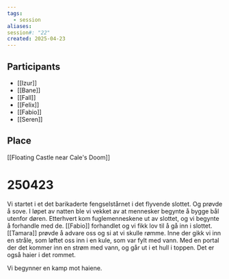```yaml
---
tags:
  - session
aliases: 
session#: "22"
created: 2025-04-23
---
```


## Participants
- [[Izur]]
- [[Bane]]
- [[Fall]]
- [[Felix]]
- [[Fabio]]
- [[Seren]]

## Place
[[Floating Castle near Cale's Doom]]

# 250423
Vi startet i et det barikaderte fengselstårnet i det flyvende slottet. Og prøvde å sove. I løpet av natten ble vi vekket av at mennesker begynte å bygge bål utenfor døren. Etterhvert kom fuglemenneskene ut av slottet, og vi begynte å forhandle med de. [[Fabio]] forhandlet og vi fikk lov til å gå inn i slottet. [[Tamara]] prøvde å advare oss og si at vi skulle rømme. Inne der gikk vi inn en stråle, som løftet oss inn i en kule, som var fylt med vann. Med en portal der det kommer inn en strøm med vann, og går ut i et hull i toppen. Det er også haier i det rommet.

Vi begynner en kamp mot haiene.
